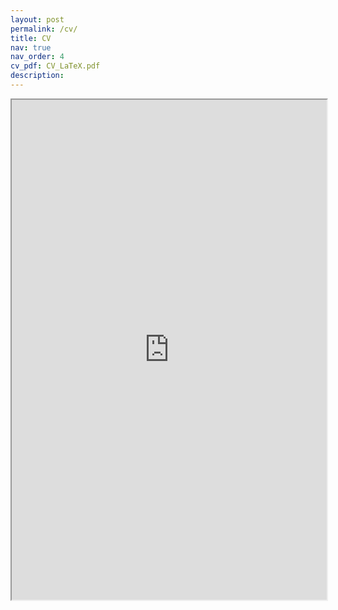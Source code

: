 ```yaml
---
layout: post
permalink: /cv/
title: CV
nav: true
nav_order: 4
cv_pdf: CV_LaTeX.pdf
description: 
---
```

<div style="width:100%; height:800">
<iframe src="https://1drv.ms/b/c/c99c347cb6a10c51/IQS9zaQgQwhXSL9vQFAbMnNxAUpFi3iEHeOPVTy6P5xnQtc" width="100%" height="800">
</iframe>
</div>

